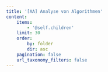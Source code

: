 ```yaml
---
title: '[AA] Analyse von Algorithmen'
content:
    items:
        - '@self.children'
    limit: 30
    order:
        by: folder
        dir: asc
    pagination: false
    url_taxonomy_filters: false
---
```


